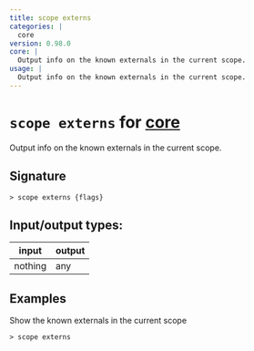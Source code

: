 ```yaml
---
title: scope externs
categories: |
  core
version: 0.98.0
core: |
  Output info on the known externals in the current scope.
usage: |
  Output info on the known externals in the current scope.
---
```

<!-- This file is automatically generated. Please edit the command in https://github.com/nushell/nushell instead. -->

# `scope externs` for [core](/commands/categories/core.md)

<div class='command-title'>Output info on the known externals in the current scope.</div>

## Signature

```> scope externs {flags} ```


## Input/output types:

| input   | output |
| ------- | ------ |
| nothing | any    |

## Examples

Show the known externals in the current scope
```nu
> scope externs

```
